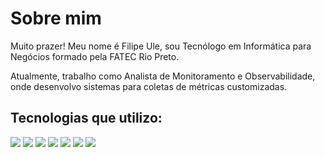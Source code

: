 # Sobre mim

Muito prazer! Meu nome é Filipe Ule, sou Tecnólogo em Informática para Negócios formado pela FATEC Rio Preto. 

Atualmente, trabalho como Analista de Monitoramento e Observabilidade, onde desenvolvo sistemas para coletas de métricas customizadas.

## Tecnologias que utilizo:

<img src="https://cdn.jsdelivr.net/gh/devicons/devicon@latest/icons/go/go-original-wordmark.svg" /> <img src="https://cdn.jsdelivr.net/gh/devicons/devicon@latest/icons/python/python-original.svg" /> <img src="https://cdn.jsdelivr.net/gh/devicons/devicon@latest/icons/nodejs/nodejs-original-wordmark.svg" /> <img src="https://www.vectorlogo.zone/logos/zabbix/zabbix-ar21.svg" /> <img src="https://cdn.jsdelivr.net/gh/devicons/devicon@latest/icons/grafana/grafana-original-wordmark.svg" /> <img src="https://cdn.jsdelivr.net/gh/devicons/devicon@latest/icons/debian/debian-original-wordmark.svg" /> <img src="https://cdn.jsdelivr.net/gh/devicons/devicon@latest/icons/amazonwebservices/amazonwebservices-original-wordmark.svg" />
